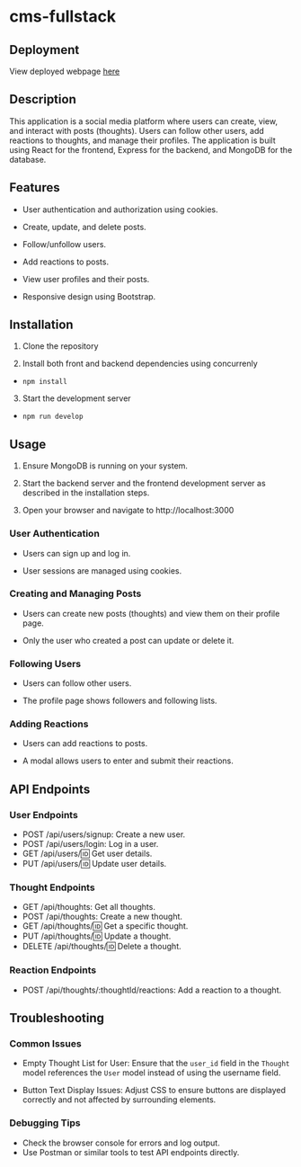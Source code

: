 # cms-fullstack

## Deployment
View deployed webpage [here](https://cms-fullstack.onrender.com)

## Description
This application is a social media platform where users can create, view, and interact with posts (thoughts). Users can follow other users, add reactions to thoughts, and manage their profiles. The application is built using React for the frontend, Express for the backend, and MongoDB for the database.

## Features
- User authentication and authorization using cookies.

- Create, update, and delete posts.

- Follow/unfollow users.

- Add reactions to posts.

- View user profiles and their posts.

- Responsive design using Bootstrap.

## Installation
1. Clone the repository

2. Install both front and backend dependencies using concurrenly

- `npm install`

3. Start the development server

- `npm run develop`

## Usage 
1. Ensure MongoDB is running on your system.

2. Start the backend server and the frontend development server as described in the installation steps.

3. Open your browser and navigate to http://localhost:3000

### User Authentication
- Users can sign up and log in.

- User sessions are managed using cookies.

### Creating and Managing Posts
- Users can create new posts (thoughts) and view them on their profile page.

- Only the user who created a post can update or delete it.

### Following Users
- Users can follow other users.

- The profile page shows followers and following lists.

### Adding Reactions
- Users can add reactions to posts.

- A modal allows users to enter and submit their reactions.

## API Endpoints

### User Endpoints
- POST /api/users/signup: Create a new user.
- POST /api/users/login: Log in a user.
- GET /api/users/:id: Get user details.
- PUT /api/users/:id: Update user details.

### Thought Endpoints
- GET /api/thoughts: Get all thoughts.
- POST /api/thoughts: Create a new thought.
- GET /api/thoughts/:id: Get a specific thought.
- PUT /api/thoughts/:id: Update a thought.
- DELETE /api/thoughts/:id: Delete a thought.

### Reaction Endpoints
- POST /api/thoughts/:thoughtId/reactions: Add a reaction to a thought.


## Troubleshooting

### Common Issues
- Empty Thought List for User: Ensure that the `user_id` field in the `Thought` model references the `User` model instead of using the username field.

- Button Text Display Issues: Adjust CSS to ensure buttons are displayed correctly and not affected by surrounding elements.

### Debugging Tips
- Check the browser console for errors and log output.
- Use Postman or similar tools to test API endpoints directly.
